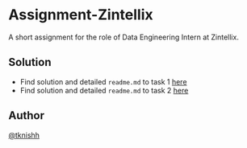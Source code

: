# Assignment-Zintellix

A short assignment for the role of Data Engineering Intern at Zintellix.

## Solution

- Find solution and detailed `readme.md` to task 1 [here]()
- Find solution and detailed `readme.md` to task 2 [here]()

## Author

[@tknishh]()